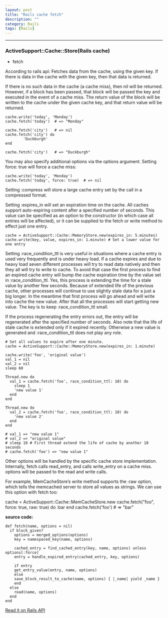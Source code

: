 ```yaml
---
layout: post
title: "Rails cache fetch"
description: ""
category: Rails
tags: [Rails]
---
```


---
### ActiveSupport::Cache::Store(Rails cache)

* fetch

According to rails api: Fetches data from the cache, using the given key. If there is data in the cache with the given key, then that data is returned.

If there is no such data in the cache (a cache miss), then nil will be returned. However, if a block has been passed, that block will be passed the key and executed in the event of a cache miss. The return value of the block will be written to the cache under the given cache key, and that return value will be returned.

    cache.write('today', 'Monday')
    cache.fetch('today')  # => "Monday"
    
    cache.fetch('city')   # => nil
    cache.fetch('city') do
    		'Duckburgh'
    end
    
    cache.fetch('city')   # => "Duckburgh"

You may also specify additional options via the options argument. Setting force: true will force a cache miss:

    cache.write('today', 'Monday')
    cache.fetch('today', force: true)  # => nil

Setting :compress will store a large cache entry set by the call in a compressed format.

Setting :expires_in will set an expiration time on the cache. All caches support auto-expiring content after a specified number of seconds. This value can be specified as an option to the constructor (in which case all entries will be affected), or it can be supplied to the fetch or write method to effect just one entry.

    cache = ActiveSupport::Cache::MemoryStore.new(expires_in: 5.minutes)
    cache.write(key, value, expires_in: 1.minute) # Set a lower value for one entry

Setting :race_condition_ttl is very useful in situations where a cache entry is used very frequently and is under heavy load. If a cache expires and due to heavy load seven different processes will try to read data natively and then they all will try to write to cache. To avoid that case the first process to find an expired cache entry will bump the cache expiration time by the value set in :race_condition_ttl. Yes, this process is extending the time for a stale value by another few seconds. Because of extended life of the previous cache, other processes will continue to use slightly stale data for a just a big longer. In the meantime that first process will go ahead and will write into cache the new value. After that all the processes will start getting new value. The key is to keep :race_condition_ttl small.

If the process regenerating the entry errors out, the entry will be regenerated after the specified number of seconds. Also note that the life of stale cache is extended only if it expired recently. Otherwise a new value is generated and :race_condition_ttl does not play any role.

    # Set all values to expire after one minute.
    cache = ActiveSupport::Cache::MemoryStore.new(expires_in: 1.minute)
    
    cache.write('foo', 'original value')
    val_1 = nil
    val_2 = nil
    sleep 60
    
    Thread.new do
      val_1 = cache.fetch('foo', race_condition_ttl: 10) do
        sleep 1
        'new value 1'
      end
    end
    
    Thread.new do
      val_2 = cache.fetch('foo', race_condition_ttl: 10) do
        'new value 2'
      end
    end
    
    # val_1 => "new value 1"
    # val_2 => "original value"
    # sleep 10 # First thread extend the life of cache by another 10 seconds
    # cache.fetch('foo') => "new value 1"

Other options will be handled by the specific cache store implementation. Internally, fetch calls read_entry, and calls write_entry on a cache miss. options will be passed to the read and write calls.

For example, MemCacheStore’s write method supports the :raw option, which tells the memcached server to store all values as strings. We can use this option with fetch too:

  cache = ActiveSupport::Cache::MemCacheStore.new
  cache.fetch("foo", force: true, raw: true) do
    :bar
  end
  cache.fetch('foo') # => "bar"

**source code:**

    def fetch(name, options = nil)
      if block_given?
      	options = merged_options(options)
      	key = namespaced_key(name, options)
      
      	cached_entry = find_cached_entry(key, name, options) unless options[:force]
      	entry = handle_expired_entry(cached_entry, key, options)
      
      	if entry
        get_entry_value(entry, name, options)
      	else
        save_block_result_to_cache(name, options) { |_name| yield _name }
        end
      else
        read(name, options)
      end
    end

[Read it on Rails API](http://api.rubyonrails.org/)
